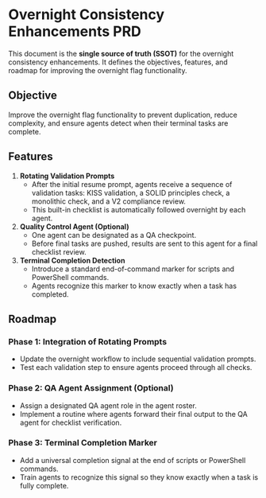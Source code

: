 # Overnight Consistency Enhancements PRD

This document is the **single source of truth (SSOT)** for the overnight consistency enhancements.
It defines the objectives, features, and roadmap for improving the overnight flag functionality.

## Objective
Improve the overnight flag functionality to prevent duplication, reduce complexity, and ensure
agents detect when their terminal tasks are complete.

## Features
1. **Rotating Validation Prompts**
   - After the initial resume prompt, agents receive a sequence of validation tasks:
     KISS validation, a SOLID principles check, a monolithic check, and a V2 compliance review.
   - This built-in checklist is automatically followed overnight by each agent.
2. **Quality Control Agent (Optional)**
   - One agent can be designated as a QA checkpoint.
   - Before final tasks are pushed, results are sent to this agent for a final checklist review.
3. **Terminal Completion Detection**
   - Introduce a standard end-of-command marker for scripts and PowerShell commands.
   - Agents recognize this marker to know exactly when a task has completed.

## Roadmap
### Phase 1: Integration of Rotating Prompts
- Update the overnight workflow to include sequential validation prompts.
- Test each validation step to ensure agents proceed through all checks.

### Phase 2: QA Agent Assignment (Optional)
- Assign a designated QA agent role in the agent roster.
- Implement a routine where agents forward their final output to the QA agent for checklist
  verification.

### Phase 3: Terminal Completion Marker
- Add a universal completion signal at the end of scripts or PowerShell commands.
- Train agents to recognize this signal so they know exactly when a task is fully complete.
